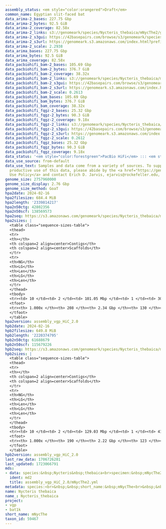 ```yaml
---
assembly_status: <em style="color:orangered">Draft</em>
common_name: Egyptian slit-faced bat
data_arima-2_bases: 227.75 Gbp
data_arima-2_bytes: 92.5 GiB
data_arima-2_coverage: 82.58x
data_arima-2_links: s3://genomeark/species/Nycteris_thebaica/mNycThe2/genomic_data/arima/<br>
data_arima-2_s3gui: https://42basepairs.com/browse/s3/genomeark/species/Nycteris_thebaica/mNycThe2/genomic_data/arima/
data_arima-2_s3url: https://genomeark.s3.amazonaws.com/index.html?prefix=species/Nycteris_thebaica/mNycThe2/genomic_data/arima/
data_arima-2_scale: 2.2938
data_arima_bases: 227.75 Gbp
data_arima_bytes: 92.5 GiB
data_arima_coverage: 82.58x
data_pacbiohifi_bam-2_bases: 105.69 Gbp
data_pacbiohifi_bam-2_bytes: 376.7 GiB
data_pacbiohifi_bam-2_coverage: 38.32x
data_pacbiohifi_bam-2_links: s3://genomeark/species/Nycteris_thebaica/mNycThe2/genomic_data/pacbio_hifi/<br>
data_pacbiohifi_bam-2_s3gui: https://42basepairs.com/browse/s3/genomeark/species/Nycteris_thebaica/mNycThe2/genomic_data/pacbio_hifi/
data_pacbiohifi_bam-2_s3url: https://genomeark.s3.amazonaws.com/index.html?prefix=species/Nycteris_thebaica/mNycThe2/genomic_data/pacbio_hifi/
data_pacbiohifi_bam-2_scale: 0.2613
data_pacbiohifi_bam_bases: 105.69 Gbp
data_pacbiohifi_bam_bytes: 376.7 GiB
data_pacbiohifi_bam_coverage: 38.32x
data_pacbiohifi_fqgz-2_bases: 25.32 Gbp
data_pacbiohifi_fqgz-2_bytes: 90.3 GiB
data_pacbiohifi_fqgz-2_coverage: 9.18x
data_pacbiohifi_fqgz-2_links: s3://genomeark/species/Nycteris_thebaica/mNycThe2/genomic_data/pacbio_hifi/<br>
data_pacbiohifi_fqgz-2_s3gui: https://42basepairs.com/browse/s3/genomeark/species/Nycteris_thebaica/mNycThe2/genomic_data/pacbio_hifi/
data_pacbiohifi_fqgz-2_s3url: https://genomeark.s3.amazonaws.com/index.html?prefix=species/Nycteris_thebaica/mNycThe2/genomic_data/pacbio_hifi/
data_pacbiohifi_fqgz-2_scale: 0.2612
data_pacbiohifi_fqgz_bases: 25.32 Gbp
data_pacbiohifi_fqgz_bytes: 90.3 GiB
data_pacbiohifi_fqgz_coverage: 9.18x
data_status: '<em style="color:forestgreen">PacBio HiFi</em> ::: <em style="color:forestgreen">Arima</em>'
data_use_source: from-default
data_use_text: Samples and data come from a variety of sources. To support fair and
  productive use of this data, please abide by the <a href="https://genome10k.soe.ucsc.edu/data-use-policies/">Data
  Use Policy</a> and contact Erich D. Jarvis, ejarvis@rockefeller.edu, with any questions.
genome_size: 2757960000
genome_size_display: 2.76 Gbp
genome_size_method: GoaT
hpa2date: 2024-02-16
hpa2filesize: 684.4 MiB
hpa2length: '2339814217'
hpa2n50ctg: 42802356
hpa2n50scf: 138569573
hpa2seq: https://s3.amazonaws.com/genomeark/species/Nycteris_thebaica/mNycThe2/assembly_vgp_HiC_2.0/mNycThe2.HiC.hap1.20240216.fasta.gz
hpa2sizes: |
  <table class="sequence-sizes-table">
  <thead>
  <tr>
  <th></th>
  <th colspan=2 align=center>Contigs</th>
  <th colspan=2 align=center>Scaffolds</th>
  </tr>
  <tr>
  <th>NG</th>
  <th>LG</th>
  <th>Len</th>
  <th>LG</th>
  <th>Len</th>
  </tr>
  </thead>
  <tbody>
  <tr><td> 10 </td><td> 2 </td><td> 101.05 Mbp </td><td> 1 </td><td> 308.43 Mbp </td></tr><tr><td> 20 </td><td> 5 </td><td> 85.43 Mbp </td><td> 2 </td><td> 233.56 Mbp </td></tr><tr><td> 30 </td><td> 8 </td><td> 76.43 Mbp </td><td> 3 </td><td> 186.03 Mbp </td></tr><tr><td> 40 </td><td> 11 </td><td> 50.50 Mbp </td><td> 5 </td><td> 174.50 Mbp </td></tr><tr style="background-color:#cccccc;"><td> 50 </td><td> 16 </td><td style="background-color:#88ff88;"> 42.80 Mbp </td><td> 6 </td><td style="background-color:#88ff88;"> 138.57 Mbp </td></tr><tr><td> 60 </td><td> 22 </td><td> 36.60 Mbp </td><td> 8 </td><td> 133.77 Mbp </td></tr><tr><td> 70 </td><td> 29 </td><td> 27.52 Mbp </td><td> 10 </td><td> 113.59 Mbp </td></tr><tr><td> 80 </td><td> 39 </td><td> 22.02 Mbp </td><td> 12 </td><td> 95.09 Mbp </td></tr><tr><td> 90 </td><td> 53 </td><td> 11.80 Mbp </td><td> 15 </td><td> 72.39 Mbp </td></tr><tr><td> 100 </td><td> 208 </td><td> 16.73 Kbp </td><td> 130 </td><td> 16.73 Kbp </td></tr></tbody>
  <tfoot>
  <tr><th> 1.000x </th><th> 208 </th><th> 2.34 Gbp </th><th> 130 </th><th> 2.34 Gbp </th></tr>
  </tfoot>
  </table>
hpa2version: assembly_vgp_HiC_2.0
hpb2date: 2024-02-16
hpb2filesize: 649.8 MiB
hpb2length: '2220374795'
hpb2n50ctg: 61688679
hpb2n50scf: 115679226
hpb2seq: https://s3.amazonaws.com/genomeark/species/Nycteris_thebaica/mNycThe2/assembly_vgp_HiC_2.0/mNycThe2.HiC.hap2.20240216.fasta.gz
hpb2sizes: |
  <table class="sequence-sizes-table">
  <thead>
  <tr>
  <th></th>
  <th colspan=2 align=center>Contigs</th>
  <th colspan=2 align=center>Scaffolds</th>
  </tr>
  <tr>
  <th>NG</th>
  <th>LG</th>
  <th>Len</th>
  <th>LG</th>
  <th>Len</th>
  </tr>
  </thead>
  <tbody>
  <tr><td> 10 </td><td> 2 </td><td> 129.03 Mbp </td><td> 1 </td><td> 416.42 Mbp </td></tr><tr><td> 20 </td><td> 4 </td><td> 111.18 Mbp </td><td> 2 </td><td> 137.95 Mbp </td></tr><tr><td> 30 </td><td> 6 </td><td> 97.24 Mbp </td><td> 3 </td><td> 137.87 Mbp </td></tr><tr><td> 40 </td><td> 9 </td><td> 78.81 Mbp </td><td> 5 </td><td> 133.77 Mbp </td></tr><tr style="background-color:#cccccc;"><td> 50 </td><td> 12 </td><td style="background-color:#88ff88;"> 61.69 Mbp </td><td> 7 </td><td style="background-color:#88ff88;"> 115.68 Mbp </td></tr><tr><td> 60 </td><td> 16 </td><td> 49.13 Mbp </td><td> 9 </td><td> 106.54 Mbp </td></tr><tr><td> 70 </td><td> 21 </td><td> 39.57 Mbp </td><td> 11 </td><td> 102.85 Mbp </td></tr><tr><td> 80 </td><td> 28 </td><td> 26.86 Mbp </td><td> 13 </td><td> 95.32 Mbp </td></tr><tr><td> 90 </td><td> 43 </td><td> 9.50 Mbp </td><td> 16 </td><td> 74.88 Mbp </td></tr><tr><td> 100 </td><td> 190 </td><td> 12.00 Kbp </td><td> 123 </td><td> 12.00 Kbp </td></tr></tbody>
  <tfoot>
  <tr><th> 1.000x </th><th> 190 </th><th> 2.22 Gbp </th><th> 123 </th><th> 2.22 Gbp </th></tr>
  </tfoot>
  </table>
hpb2version: assembly_vgp_HiC_2.0
last_raw_data: 1706726281
last_updated: 1723066791
mds:
- data: species:&nbsp;Nycteris&nbsp;thebaica<br>specimen:&nbsp;mNycThe2<br>projects:&nbsp;<br>&nbsp;&nbsp;-&nbsp;vgp<br>&nbsp;&nbsp;-&nbsp;bat1k<br>assembled_by_group:&nbsp;Rockefeller<br>data_location:&nbsp;S3<br>release_to:&nbsp;S3<br>primary:&nbsp;s3://genomeark/species/Nycteris_thebaica/mNycThe2/assembly_vgp_HiC_2.0/mNycThe2.HiC.hap1.20240216.fasta.gz<br>haplotigs:&nbsp;s3://genomeark/species/Nycteris_thebaica/mNycThe2/assembly_vgp_HiC_2.0/mNycThe2.HiC.hap2.20240216.fasta.gz<br>pretext:&nbsp;s3://genomeark/species/Nycteris_thebaica/mNycThe2/assembly_vgp_HiC_2.0/evaluation/hap1/pretext/mNycThe2_hap1_s2.pretext<br>pretext:&nbsp;s3://genomeark/species/Nycteris_thebaica/mNycThe2/assembly_vgp_HiC_2.0/evaluation/hap2/pretext/mNycThe2_hap2_s2.pretext<br>kmer_spectra_img:&nbsp;s3://genomeark/species/Nycteris_thebaica/mNycThe2/assembly_vgp_HiC_2.0/evaluation/merqury/mNycThe2_png/<br>pacbio_read_dir:&nbsp;s3://genomeark/species/Nycteris_thebaica/mNycThe2/genomic_data/pacbio_hifi/<br>pacbio_read_type:&nbsp;hifi<br>hic_read_dir:&nbsp;s3://genomeark/species/Nycteris_thebaica/mNycThe2/genomic_data/arima/<br>pipeline:&nbsp;<br>&nbsp;&nbsp;-&nbsp;hifiasm&nbsp;(0.19.3+galaxy0)<br>&nbsp;&nbsp;-&nbsp;yahs&nbsp;(1.2a.2+galaxy1)<br>notes:&nbsp;This&nbsp;was&nbsp;a&nbsp;Hifiasm-HiC&nbsp;assembly&nbsp;of&nbsp;mNycThe2.&nbsp;This&nbsp;hap1&nbsp;assembly&nbsp;and&nbsp;hap2&nbsp;assembly&nbsp;underwent&nbsp;separate&nbsp;HiC&nbsp;scaffolding&nbsp;with&nbsp;YaHS.&nbsp;The&nbsp;HiC&nbsp;prep&nbsp;kit&nbsp;used&nbsp;was&nbsp;Swift-IDT.&nbsp;The&nbsp;HiC&nbsp;reaction&nbsp;was&nbsp;using&nbsp;Arima&nbsp;kit&nbsp;v2.&nbsp;Mitohifi&nbsp;failed&nbsp;to&nbsp;make&nbsp;a&nbsp;nice&nbsp;mitogenome&nbsp;for&nbsp;this&nbsp;specimen.&nbsp;<br>
  ident: md2
  title: assembly_vgp_HiC_2.0/mNycThe2.yml
metadata: species:<br>&nbsp;&nbsp;short_name:&nbsp;mNycThe<br>&nbsp;&nbsp;name:&nbsp;Nycteris&nbsp;thebaica<br>&nbsp;&nbsp;taxon_id:&nbsp;59467<br>&nbsp;&nbsp;common_name:&nbsp;Egyptian&nbsp;slit-faced&nbsp;bat<br>&nbsp;&nbsp;order:<br>&nbsp;&nbsp;&nbsp;&nbsp;name:&nbsp;Chiroptera<br>&nbsp;&nbsp;family:<br>&nbsp;&nbsp;&nbsp;&nbsp;name:&nbsp;Nycteridae<br>&nbsp;&nbsp;individuals:<br>&nbsp;&nbsp;&nbsp;&nbsp;-&nbsp;short_name:&nbsp;mNycThe2<br>&nbsp;&nbsp;genome_size:&nbsp;2757960000<br>&nbsp;&nbsp;genome_size_method:&nbsp;GoaT<br>&nbsp;&nbsp;project:&nbsp;[&nbsp;vgp&nbsp;,&nbsp;bat1k&nbsp;]<br>
name: Nycteris thebaica
name_: Nycteris_thebaica
project:
- vgp
- bat1k
short_name: mNycThe
taxon_id: 59467
---
```

